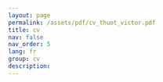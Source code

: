 ```yaml
---
layout: page
permalink: /assets/pdf/cv_thuot_victor.pdf
title: cv 
nav: false
nav_order: 5
lang: fr
group: cv
description:
---
```

